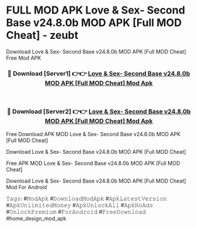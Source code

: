 # FULL MOD APK Love & Sex- Second Base v24.8.0b MOD APK [Full MOD Cheat] - zeubt
Download Love & Sex- Second Base v24.8.0b MOD APK [Full MOD Cheat] Free Mod APK

<div align="center">
<h3>🔴 Download [Server1] 👉👉 <a href="https://apk-comot.site?title=Love_&_Sex-_Second_Base_v24.8.0b_MOD_APK_[Full_MOD_Cheat]">Love & Sex- Second Base v24.8.0b MOD APK [Full MOD Cheat] Mod Apk</a></h3><br>

<h3>🔴 Download [Server2] 👉👉 <a href="https://apk-comot.site?title=Love_&_Sex-_Second_Base_v24.8.0b_MOD_APK_[Full_MOD_Cheat]">Love & Sex- Second Base v24.8.0b MOD APK [Full MOD Cheat] Mod Apk</a></h3>
</div>


Free Download APK MOD Love & Sex- Second Base v24.8.0b MOD APK [Full MOD Cheat]

Download Love & Sex- Second Base v24.8.0b MOD APK [Full MOD Cheat] 

Free APK MOD Love & Sex- Second Base v24.8.0b MOD APK [Full MOD Cheat] 

Download Love & Sex- Second Base v24.8.0b MOD APK [Full MOD Cheat] Mod For Android

𝚃𝚊𝚐𝚜: #𝙼𝚘𝚍𝙰𝚙𝚔 #𝙳𝚘𝚠𝚗𝚕𝚘𝚊𝚍𝙼𝚘𝚍𝙰𝚙𝚔 #𝙰𝚙𝚔𝙻𝚊𝚝𝚎𝚜𝚝𝚅𝚎𝚛𝚜𝚒𝚘𝚗 #𝙰𝚙𝚔𝚄𝚗𝚕𝚒𝚖𝚒𝚝𝚎𝚍𝙼𝚘𝚗𝚎𝚢 #𝙰𝚙𝚔𝚄𝚗𝚕𝚘𝚌𝚔𝙰𝚕𝚕 #𝙰𝚙𝚔𝙽𝚘𝙰𝚍𝚜 #𝚄𝚗𝚕𝚘𝚌𝚔𝙿𝚛𝚎𝚖𝚒𝚞𝚖 #𝙵𝚘𝚛𝙰𝚗𝚍𝚛𝚘𝚒𝚍 #𝙵𝚛𝚎𝚎𝙳𝚘𝚠𝚗𝚕𝚘𝚊𝚍 #home_design_mod_apk